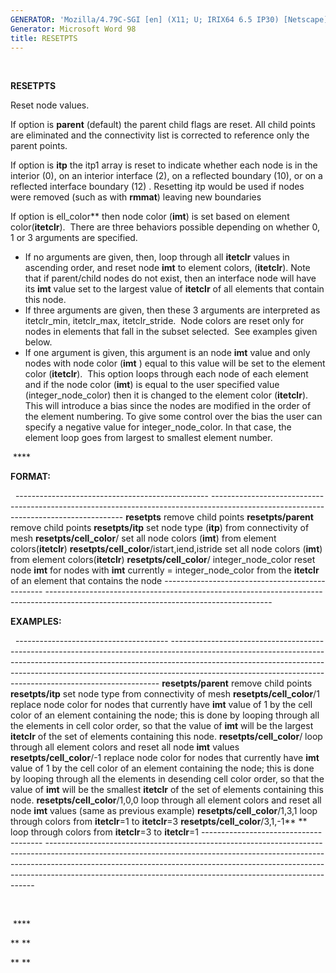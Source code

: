 ```yaml
---
GENERATOR: 'Mozilla/4.79C-SGI [en] (X11; U; IRIX64 6.5 IP30) [Netscape]'
Generator: Microsoft Word 98
title: RESETPTS
---
```


 

 **RESETPTS**

  Reset node values.
 
  If option is **parent** (default) the parent child flags are reset.
  All child points are eliminated and the connectivity list is
  corrected to reference only the parent points.
 
  If option is **itp** the itp1 array is reset to indicate whether
  each node is in the interior (0), on an interior interface (2), on a
  reflected boundary (10), or on a reflected interface boundary (12) .
  Resetting itp would be used if nodes were removed (such as with
  **rmmat**) leaving new boundaries
 
  If option is ell\_color** then node color (**imt**) is set based
  on element color(**itetclr**).  There are three behaviors possible
  depending on whether 0, 1 or 3 arguments are specified.
 
  -   If no arguments are given, then, loop through all **itetclr**
      values in ascending order, and reset node **imt** to element
      colors, (**itetclr**). Note that if parent/child nodes do not
      exist, then an interface node will have its **imt** value set to
      the largest value of **itetclr** of all elements that contain
      this node.
  -   If three arguments are given, then these 3 arguments are
      interpreted as itetclr\_min, itetclr\_max, itetclr\_stride. 
      Node colors are reset only for nodes in elements that fall in
      the subset selected.  See examples given below.
  -   If one argument is given, this argument is an node **imt** value
      and only nodes with node color (**imt** ) equal to this value
      will be set to the element color (**itetclr**).  This option
      loops through each node of each element and if the node color
      (**imt**) is equal to the user specified value
      (integer\_node\_color) then it is changed to the element color
      (**itetclr**). This will introduce a bias since the nodes are
      modified in the order of the element numbering. To give some
      control over the bias the user can specify a negative value for
      integer\_node\_color. In that case, the element loop goes from
      largest to smallest element number.

   ****

 **FORMAT:**

   
    ------------------------------------------------ --------------------------------------------------------------------------------------------------------------------------------------
    **resetpts**                                     remove child points
    **resetpts/parent**                              remove child points
    **resetpts/itp**                                 set node type (**itp**) from connectivity of mesh
    **resetpts/cell\_color**/                        set all node colors (**imt**) from element colors(**itetclr**)
    **resetpts/cell\_color**/istart,iend,istride     set all node colors (**imt**) from element colors(**itetclr**)
    **resetpts/cell\_color**/ integer\_node\_color   reset node **imt** for nodes with **imt** currently = integer\_node\_color from the **itetclr** of an element that contains the node
    ------------------------------------------------ --------------------------------------------------------------------------------------------------------------------------------------
 
 **EXAMPLES:**

   
    -------------------------------------- ---------------------------------------------------------------------------------------------------------------------------------------------------------------------------------------------------------------------------------------------------------------------------------------------------------------------
    **resetpts/parent**                    remove child points
    **resetpts/itp**                       set node type from connectivity of mesh
    **resetpts/cell\_color**/1             replace node color for nodes that currently have **imt** value of 1 by the cell color of an element containing the node; this is done by looping through all the elements in cell color order, so that the value of **imt** will be the largest **itetclr** of the set of elements containing this node.
    **resetpts/cell\_color**/              loop through all element colors and reset all node **imt** values
    **resetpts/cell\_color**/-1            replace node color for nodes that currently have **imt** value of 1 by the cell color of an element containing the node; this is done by looping through all the elements in desending cell color order, so that the value of **imt** will be the smallest **itetclr** of the set of elements containing this node.
    **resetpts/cell\_color**/1,0,0         loop through all element colors and reset all node **imt** values (same as previous example)
    **resetpts/cell\_color**/1,3,1         loop through colors from **itetclr**=1 to **itetclr**=3
    **resetpts/cell\_color**/3,1,-1** **   loop through colors from **itetclr**=3 to **itetclr**=1
    -------------------------------------- ---------------------------------------------------------------------------------------------------------------------------------------------------------------------------------------------------------------------------------------------------------------------------------------------------------------------
 
   

   ****

  ** **

  ** **
